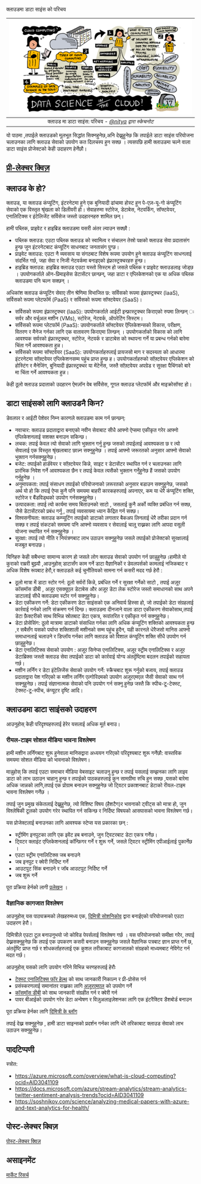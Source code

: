  क्लाउडमा डाटा साइंस को परिचय

|![[(@sketchthedocs) द्वारा स्केचनोट](https://sketchthedocs.dev) ](../../../sketchnotes/17-DataScience-Cloud.png)|
|:---:|
| क्लाउड मा डाटा साइंस: परिचय - _[@nitya](https://twitter.com/nitya) द्वारा स्केचनोट_ |


यो पाठमा ,तपाईले क्लाउडको मूलभूत सिद्धांत सिक्नहुनेछ,अनि देख्नुहुनेछ कि तपाईले डाटा साइंस परियोजना चलाउनका लागि क्लाउड सेवाको उपयोग कत दिलचस्प  हुन सक्छ । त्यसपछि हामी क्लाउडमा चल्ने वाला डाटा साइंस प्रोजेक्टको केही उदाहरण हेर्नेछौ।


## [प्री-लेक्चर क्विज़](https://purple-hill-04aebfb03.1.azurestaticapps.net/quiz/32)


## क्लाउड के हो?

क्लाउड, या क्लाउड कंप्यूटिंग, इंटरनेटमा हुने एक बुनियादी ढांचामा होस्ट हुन  पे-एज़-यू-गो कंप्यूटिंग सेवाको  एक विस्तृत श्रृंखला को डिलीवरी हो। सेवाहरुमा स्टोरेज, डेटाबेस, नेटवर्किंग, सॉफ्टवेयर, एनालिटिक्स र इंटेलिजेंट सर्विसेज जस्तो उदहारनहरु शामिल छन्।

हामी पब्लिक, प्राइवेट र हाइब्रिड क्लाउडमा यसरी अंतर ल्याउन सक्छौ :

* पब्लिक क्लाउड: एउटा पब्लिक क्लाउड को स्वामित्व र संचालन तेस्रो पक्षको क्लाउड सेवा प्रदातासंग हुन्छ जुन इंटरनेटबाट कंप्यूटिंग साधनबाट जनतासंग
 पुग्छ।
* प्राइवेट क्लाउड: एउटा नै व्यवसाय या संगठबाट विशेष रूपमा उपयोग हुने  क्लाउड कंप्यूटिंग साधनलाई संदर्भित गर्छ, जहा सेवा र निजी नेटवर्कमा बनाइएको इंफ्रास्ट्रक्चरहरु हुन्छ।
* हाइब्रिड क्लाउड: हाइब्रिड क्लाउड एउटा यस्तो सिस्टम हो जसले पब्लिक र प्राइवेट क्लाउडलाइ जोड्छ । उपयोगकर्ताले ऑन-प्रिमाइसेस डेटासेंटर छान्छन्, जहा डाटा र एप्लिकेशनको एक या अधिक पब्लिक क्लाउडमा पनि चल्न सक्छन् ।

अधिकांश क्लाउड कंप्यूटिंग सेवाए तीन श्रेणिमा  विभाजित छ: सर्विसको रूपमा इंफ्रास्ट्रक्चर (IaaS), सर्विसको रूपमा प्लेटफॉर्म (PaaS) र सर्विसको रूपमा  सॉफ्टवेयर (SaaS)।

* सर्विसको रूपमा  इंफ्रास्ट्रक्चर (IaaS): उपयोगकर्ताले आईटी इन्फ्रास्ट्रक्चर किराएको रुपमा लिन्छन् ः सर्वर और वर्चुअल मशीन (VMs), स्टोरेज, नेटवर्क, ऑपरेटिंग सिस्टम।
* सर्विसको रूपमा  प्लेटफॉर्म (PaaS): उपयोगकर्ताले सॉफ्टवेयर ऍप्लिकेशन्सको विकास, परीक्षण, वितरण र मैनेज गर्नका लागि एक वातावरण किराएमा लिन्छन् । उपयोगकर्ताको विकास को लागि आवश्यक सर्वरको इंफ्रास्ट्रक्चर, स्टोरेज, नेटवर्क र डाटाबेस को स्थापना गर्ने या प्रबन्ध गर्नको बारेमा चिंता गर्ने आवश्यकता हुन्न।
* सर्विसको रूपमा  सॉफ्टवेयर (SaaS): उपयोगकर्ताहरुलाई प्रायजसो  माग र सदस्यता को आधारमा  इंटरनेटमा  सॉफ़्टवेयर एप्लिकेशनसम्म  पहुंच प्राप्त हुन्छ ह। उपयोगकर्ताहरुको सॉफ़्टवेयर एप्लिकेशन को होस्टिंग र मैनेजिंग, बुनियादी इंफ्रास्ट्रक्चर या मेंटेनेंस, जस्तै सॉफ़्टवेयर अपग्रेड र सुरक्षा पैचिंगको बारे मा चिंता  गर्ने आवश्यकता हुन्न।

केही ठूलो क्लाउड प्रदाताको उदहारन ऐमज़ॉन वेब सर्विसेस, गूगल क्लाउड प्लेटफॉर्म और माइक्रोसॉफ्ट हो।
## डाटा साइंसको लागि क्लाउडनै किन? 

डेवलपर र आईटी पेशेवर निम्न कारणले क्लाउडमा काम गर्न छान्छन्:

* नवाचार: क्लाउड प्रदाताद्वारा बनाएको  नवीन सेवाबाट सीधै आफ्नो ऐप्समा एकीकृत गरेर आफ्नो एप्लिकेशनलाई सशक्त बनाउन सकिन्छ।
* लचक: तपाई केवल त्यो सेवाको लागि भुक्तान गर्नु हुन्छ जसको तपाईलाई आवश्यकता छ र त्यो सेवालाई  एक विस्तृत श्रृंखलाबाट छान्न्न  सक्नुहुनेछ । तपाई आफ्नो  जरूरतको अनुसार आफ्नो सेवाको भुक्तान गर्नसक्नुहुनेछ। 
* बजेट: तपाईको हार्डवेयर र सॉफ़्टवेयर किन्ने, साइट र डेटासेंटर स्थापित गर्न र चलाउनका  लागि प्रारंभिक निवेश गर्ने  आवश्यकता छैन र तपाई केवल त्यसैको  भुक्तान गर्नेुहुनेछ हैं जसको उपयोग गर्नुहुनेछ ।
* अनुमापकता: तपाई संसाधन तपाईको परियोजनाको ज़रूरतको अनुसार बडाउन सक्नुहुनेछ, जसको अर्थ यो हो कि तपाई ऐप्स कुनै पनि समयमा बाहरी कारकहरुलाई  अपनाएर, कम या धेरै कंप्यूटिंग शक्ति, स्टोरेज र बैंडविड्थको उपयोग गर्नसक्नुहुनेछ।
* उत्पादकता: तपाई त्यो कार्यमा समय बिताउनको साटो , जसलाई कुनै अर्को व्यक्ति प्रबंधित गर्न सक्छ, जैसे डेटासेंटरको प्रबंध गर्नु , तपाई व्यवसायमा ध्यान केंद्रित गर्न सक्छ।
* विश्वसनीयता: क्लाउड कम्प्यूटिंग तपाईको डाटाको लगातार बैकअप लिनलाई  धेरै तरीका प्रदान गर्न सक्छ र तपाई संकटको समयमा पनि  आफ्नो व्यवसाय र सेवालाई चालू राख्नका लागि आपदा वसूली योजना स्थापित गर्न सक्नुहुनेछ ।
* सुरक्षा: तपाई त्यो नीति र नियंत्रणबाट लाभ उठाउन सक्नुहुनेछ जसले तपाईको प्रोजेक्टको सुरक्षालाई मजबूत बनाउछ।

यिनिहरु केही सबैभन्दा सामान्य कारण हो जसले लोग क्लाउड सेवाको उपयोग गर्न छान्नुहुनेछ।हामीले यो कुराको राम्ररी बुझ्यौ ,आउनुहोस् डाटासँग  काम गर्ने डाटा वैज्ञानिकों र डेवलपर्सको कामलाई नजिकबाट र अधिक विशेष रूपबाट हेरौ,र क्लाउडले कई चुनौतियको सामना गर्न कसरी मदद गर्छ हेरौ :

* ठूलो मात्रा में डाटा स्टोर गर्न: ठूलो सर्वरों किन्ने, प्रबंधित गर्ने र सुरक्षा गर्नेको साटो , तपाई अज़ूर कॉसमॉस डीबी , अज़ूर एसक्यूएल डेटाबेस और अज़ूर डेटा लेक स्टोरेज जस्तो समाधानको  साथ अपने डाटालाई सीधै क्लाउडमा स्टोर गर्न सक्नुहुनेछ।
* डेटा एकीकरण गर्ने: डेटा एकीकरण डेटा साइंसको एक अनिवार्य हिस्सा हो, जो तपाईको डेटा संग्रहलाई कार्रवाई गर्नको लागि संक्रमण गर्न दिन्छ। क्लाउडमा दीनजाने वाला डाटा एकीकरण सेवाकोसाथ,तपाई डेटा फ़ैक्टरीको साथ विभिन्न स्रोतबाट डेटा एकत्र, रूपांतरित र एकीकृत गर्न सक्नुहुनेछ।
* डेटा प्रोसेसिंग: ठूलो मात्रामा डाटाको संसाधित गर्नका लागि अधिक कंप्यूटिंग शक्तिको आवश्यकता हुन्छ ,र सबैसँग यसको पर्याप्त शक्तिशाली मशीनको सम्म पहुंच हुदैन, यही कारनले धेरैजसो मानिस आफ्नो समाधानलाई  चलाउने र डिप्लॉय गर्नका लागि क्लाउड को विशाल कंप्यूटिंग शक्ति सीधै उपयोग गर्न छान्नुहुनेछ।
* डेटा एनालिटिक्स सेवाको उपयोग : अज़ूर सिनेप्स एनालिटिक्स, अज़ूर स्ट्रीम एनालिटिक्स र अज़ूर डेटाब्रिक्स जस्तो क्लाउड सेवा तपाईको डाटा को कार्रवाई योग्य अंतर्दृष्टिमा बदलन तपाईको सहायता गर्छ।
* मशीन लर्निंग र डेटा इंटेलिजेंस सेवाको उपयोग गर्ने: स्क्रैचबाट शुरू गर्नुको बजाय, तपाई क्लाउड प्रदाताद्वारा पेश गरिएको क मशीन लर्निंग एल्गोरिदमको उपयोग अज़ूरएमएल जैसी सेवाको साथ गर्न सक्नुहुनेछ। तपाई संज्ञानात्मक सेवाको पनि उपयोग गर्न सक्नु हुनेछ जस्तै कि स्पीच-टू-टेक्स्ट, टेक्स्ट-टू-स्पीच, कंप्यूटर दृष्टि  आदि।

## क्लाउडमा डाटा साइंसको उदाहरण

आउनुहोस् केही परिदृश्यहरुलाई हेरेर यसलाई अधिक मूर्त बनाउ।
 
### रीयल-टाइम सोशल मीडिया भावना विश्लेषण
हामी मशीन लर्निंगबाट शुरू हुनेवाला मानिसद्वारा अध्ययन गरिएको परिदृश्यबाट शुरू गर्नेछौ: वास्तविक समयमा सोशल मीडिया को भावनाको विश्लेषण।

मान्नुहोस्  कि तपाई एउटा समाचार मीडिया वेबसाइट चलाउनु हुन्छ र तपाई यसलाई सम्झनका लागि लाइव डाटा को लाभ उठाउन चाहानु हुन्छ र  तपाईको पाठकहरुलाई कुन सामग्रीमा रुचि हुन सक्छ ,यसको बारेमा अधिक जान्नको लागि,तपाई एक प्रोग्राम बनाउन सक्नुहुनेछ जो ट्विटर प्रकाशनबाट  डेटाको रीयल-टाइम भावना विश्लेषण गर्नेछ ।

तपाई जुन प्रमुख संकेतलाई देख्नुहुनेछ, त्यो विशिष्ट विषय (हैशटैग)र भावनाको ट्वीट्स को मात्रा हो, जुन विश्लेषिकी टूलको उपयोग गरेर स्थापित गर्न सकिन्छ र  निर्दिष्ट विषयको आसपासको भावना विश्लेषण गर्छ।

यस प्रोजेक्टलाई बनाउनका लागि आवश्यक स्टेप्स यस प्रकारका छन् : 

* स्ट्रीमिंग इनपुटका लागि एक इवेंट हब बनाउने, जुन ट्विटरबाट डेटा एकत्र गर्नेछ।
* ट्विटर क्लाइंट एप्लिकेशनलाई कॉन्फ़िगर गर्ने र शुरू गर्ने, जसले ट्विटर स्ट्रीमिंग एपीआईलाई पुकार्नेछ ।
* एउटा स्ट्रीम एनालिटिक्स जब बनाउने
* जब इनपुट र क्वेरी निर्दिष्ट गर्ने
* आउटपुट सिंक बनाउने र जॉब आउटपुट निर्दिष्ट गर्ने
* जब शुरू गर्ने

पूरा प्रक्रिया हेर्नको लागी [प्रलेखन](https://docs.microsoft.com/azure/stream-analytics/stream-analytics-twitter-sentiment-analysis-trends?WT.mc_id=academic-40229-cxa&ocid=AID30411099) ।

### वैज्ञानिक कागजात विश्लेषण
आउनुहोस् यस पाठ्यक्रमको लेखहरुमध्य एक, [दिमित्री सोशनिकोव](http://soshnikov.com) द्वारा बनाईएको परियोजनाको एउटा उदाहरण हेरौ।

दिमित्रीले  एउटा टूल बनाउनुभयो जो कोविड पेपर्सलाई विश्लेषण गर्छ । यस परियोजनाको समीक्षा गरेेर, तपाई देख्नसक्नुहुनेछ कि तपाई एक उपकरण कसरी बनाउन सक्नुहुनेछ जसले वैज्ञानिक पत्रबाट ज्ञान प्राप्त गर्ने छ, अंतर्दृष्टि प्राप्त गर्छ र शोधकर्ताहरुलाई एक कुशल तरीकाबाट कागजातको संग्रहको माध्यमबाट नेविगेट गर्न मदत गर्छ।

आउनुहोस् यसको लागि उपयोग गरिने विभिन्न चरणहरुलाई हेरौः
* [टेक्स्ट एनालिटिक्स फॉर हेल्थ](https://docs.microsoft.com/azure/cognitive-services/text-analytics/how-tos/text-analytics-for-health?WT.mc_id=academic-40229-cxa&ocid=AID3041109) को साथ जानकारी निकाल्न र प्री-प्रोसेस गर्न
* प्रसंस्करणलाई समानांतर राख्नका लागि [अज़ूरएमएल](https://azure.microsoft.com/services/machine-learning?WT.mc_id=academic-40229-cxa&ocid=AID3041109) को उपयोग गर्ने
* [कॉसमॉस डीबी](https://azure.microsoft.com/services/cosmos-db?WT.mc_id=academic-40229-cxa&ocid=AID3041109) को साथ जानकारी संग्रहीत गर्न र क्वेरी गर्न
* पावर बीआईको उपयोग गरेर डेटा अन्वेषण र विज़ुअलाइज़ेशनका लागि एक इंटरैक्टिव डैशबोर्ड बनाउन

पूरा प्रक्रिया हेर्नका लागि [दिमित्री के ब्लॉग](https://soshnikov.com/science/analyzing-medical-papers-with-azure-and-text-analytics-for-health/)
 
तपाई देख्न सक्नुहुनेछ , हामी डाटा साइन्सको प्रदर्शन गर्नका लागि धेरै तरिकाबाट क्लाउड सेवाको लाभ उठाउन सक्नुहुनेछ।
## पादटिप्पणी

स्त्रोत:
* https://azure.microsoft.com/overview/what-is-cloud-computing?ocid=AID3041109  
* https://docs.microsoft.com/azure/stream-analytics/stream-analytics-twitter-sentiment-analysis-trends?ocid=AID3041109  
* https://soshnikov.com/science/analyzing-medical-papers-with-azure-and-text-analytics-for-health/  

## पोस्ट-लेक्चर क्विज़

[पोस्ट-लेक्चर क्विज़](https://purple-hill-04aebfb03.1.azurestaticapps.net/quiz/33)

## असाइनमेंट

[मार्केट रिसर्च](./assignment.hi.md)
